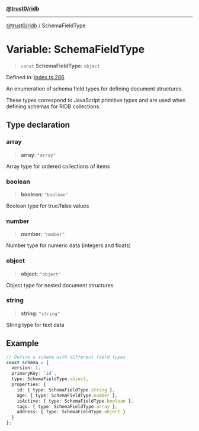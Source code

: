 [**@trust0/ridb**](../README.md)

***

[@trust0/ridb](../README.md) / SchemaFieldType

# Variable: SchemaFieldType

> `const` **SchemaFieldType**: `object`

Defined in: [index.ts:286](https://github.com/trust0-project/RIDB/blob/347f467e47dba14448a2117604cb967d519654fe/packages/ridb/src/index.ts#L286)

An enumeration of schema field types for defining document structures.

These types correspond to JavaScript primitive types and are used when
defining schemas for RIDB collections.

## Type declaration

### array

> **array**: `"array"`

Array type for ordered collections of items

### boolean

> **boolean**: `"boolean"`

Boolean type for true/false values

### number

> **number**: `"number"`

Number type for numeric data (integers and floats)

### object

> **object**: `"object"`

Object type for nested document structures

### string

> **string**: `"string"`

String type for text data

## Example

```typescript
// Define a schema with different field types
const schema = {
  version: 1,
  primaryKey: 'id',
  type: SchemaFieldType.object,
  properties: {
    id: { type: SchemaFieldType.string },
    age: { type: SchemaFieldType.number },
    isActive: { type: SchemaFieldType.boolean },
    tags: { type: SchemaFieldType.array },
    address: { type: SchemaFieldType.object }
  }
};
```
